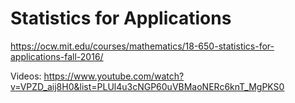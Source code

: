 # Statistics for Applications

https://ocw.mit.edu/courses/mathematics/18-650-statistics-for-applications-fall-2016/

Videos: https://www.youtube.com/watch?v=VPZD_aij8H0&list=PLUl4u3cNGP60uVBMaoNERc6knT_MgPKS0
